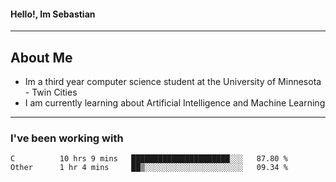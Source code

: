 #### Hello!, Im Sebastian


---
## About Me
- Im a third year computer science student at the University of Minnesota - Twin Cities
- I am currently learning about Artificial Intelligence and Machine Learning

---

### I've been working with
<!--START_SECTION:waka-->

```text
C          10 hrs 9 mins   ██████████████████████░░░   87.80 %
Other      1 hr 4 mins     ██▒░░░░░░░░░░░░░░░░░░░░░░   09.34 %
```

<!--END_SECTION:waka-->


